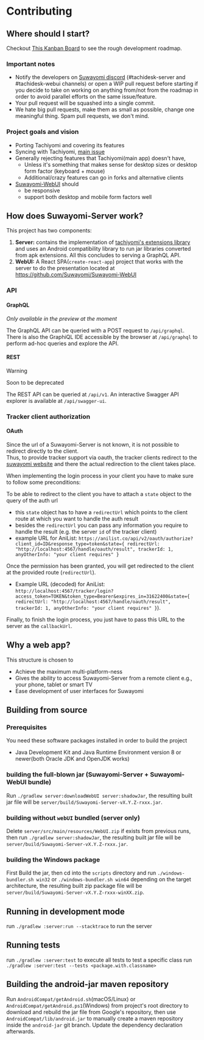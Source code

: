# Contributing
## Where should I start?
Checkout [This Kanban Board](https://github.com/Suwayomi/Suwayomi-Server/projects/1) to see the rough development roadmap.

### Important notes
- Notify the developers on [Suwayomi discord](https://discord.gg/DDZdqZWaHA) (#tachidesk-server and #tachidesk-webui channels) or open a WIP pull request before starting if you decide to take on working on anything from/not from the roadmap in order to avoid parallel efforts on the same issue/feature.
- Your pull request will be squashed into a single commit.
- We hate big pull requests, make them as small as possible, change one meaningful thing. Spam pull requests, we don't mind.

### Project goals and vision
- Porting Tachiyomi and covering its features
- Syncing with Tachiyomi, [main issue](https://github.com/Suwayomi/Suwayomi-Server/issues/159)
- Generally rejecting features that Tachiyomi(main app) doesn't have,
    - Unless it's something that makes sense for desktop sizes or desktop form factor (keyboard + mouse)
    - Additional/crazy features can go in forks and alternative clients
- [Suwayomi-WebUI](https://github.com/Suwayomi/Suwayomi-WebUI) should
    - be responsive
    - support both desktop and mobile form factors well
     
## How does Suwayomi-Server work?
This project has two components: 
1. **Server:** contains the implementation of [tachiyomi's extensions library](https://github.com/tachiyomiorg/extensions-lib) and uses an Android compatibility library to run jar libraries converted from apk extensions. All this concludes to serving a GraphQL API.
2. **WebUI:** A React SPA(`create-react-app`) project that works with the server to do the presentation located at https://github.com/Suwayomi/Suwayomi-WebUI

### API
#### GraphQL
*Only available in the preview at the moment*

The GraphQL API can be queried with a POST request to `/api/graphql`. There is also the GraphiQL IDE accessible by the browser at `/api/graphql` to perform ad-hoc queries and explore the API.

#### REST
> [!WARNING]
>
> Soon to be deprecated

The REST API can be queried at `/api/v1`. An interactive Swagger API explorer is available at `/api/swagger-ui`.

### Tracker client authorization
#### OAuth
Since the url of a Suwayomi-Server is not known, it is not possible to redirect directly to the client.<br/>
Thus, to provide tracker support via oauth, the tracker clients redirect to the [suwayomi website](https://suwayomi.org/)
and there the actual redirection to the client takes place.

When implementing the login process in your client you have to make sure to follow some preconditions:

To be able to redirect to the client you have to attach a `state` object to the query of the auth url
- this `state` object has to have a `redirectUrl` which points to the client route at which you want to handle the auth result
- besides the `redirectUrl` you can pass any information you require to handle the result (e.g. the server `id` of the tracker client)
- example URL for AniList: `https://anilist.co/api/v2/oauth/authorize?client_id=ID&response_type=token&state={ redirectUrl: "http://localhost:4567/handle/oauth/result", trackerId: 1, anyOtherInfo: "your client requires" }`

Once the permission has been granted, you will get redirected to the client at the provided route (`redirectUrl`).<br/>
- Example URL (decoded) for AniList: `http://localhost:4567/tracker/login?access_token=TOKEN&token_type=Bearer&expires_in=31622400&state={ redirectUrl: "http://localhost:4567/handle/oauth/result", trackerId: 1, anyOtherInfo: "your client requires" }`).<br/>

Finally, to finish the login process, you just have to pass this URL to the server as the `callbackUrl`.

## Why a web app?
This structure is chosen to
- Achieve the maximum multi-platform-ness
- Gives the ability to access Suwayomi-Server from a remote client e.g., your phone, tablet or smart TV
- Ease development of user interfaces for Suwayomi

## Building from source
### Prerequisites
You need these software packages installed in order to build the project

- Java Development Kit and Java Runtime Environment version 8 or newer(both Oracle JDK and OpenJDK works)

### building the full-blown jar (Suwayomi-Server + Suwayomi-WebUI bundle)
Run `./gradlew server:downloadWebUI server:shadowJar`, the resulting built jar file will be `server/build/Suwayomi-Server-vX.Y.Z-rxxx.jar`.

### building without `webUI` bundled (server only)
Delete `server/src/main/resources/WebUI.zip` if exists from previous runs, then run `./gradlew server:shadowJar`, the resulting built jar file will be `server/build/Suwayomi-Server-vX.Y.Z-rxxx.jar`.

### building the Windows package
First Build the jar, then cd into the `scripts` directory and run `./windows-bundler.sh win32` or `./windows-bundler.sh win64` depending on the target architecture, the resulting built zip package file will be `server/build/Suwayomi-Server-vX.Y.Z-rxxx-winXX.zip`.

## Running in development mode
run `./gradlew :server:run --stacktrace` to run the server

## Running tests
run `./gradlew :server:test` to execute all tests
to test a specific class run `./gradlew :server:test --tests <package.with.classname>`

## Building the android-jar maven repository
Run `AndroidCompat/getAndroid.sh`(macOS/Linux) or `AndroidCompat/getAndroid.ps1`(Windows)
from project's root directory to download and rebuild the jar file from Google's repository,
then use `AndroidCompat/lib/android.jar` to manually create a maven repository inside the `android-jar` git branch.
Update the dependency declaration afterwards.
